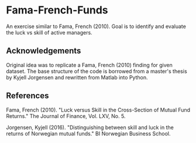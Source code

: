 # Fama-French-Funds
An exercise similar to Fama, French (2010). Goal is to identify and evaluate the luck vs skill of active managers.

## Acknowledgements
Original idea was to replicate a Fama, French (2010) finding for given dataset. The base structure of the code is borrowed
from a master's thesis by Kyjell Jorgensen and rewritten from Matlab into Python.  

## References
Fama, French (2010). "Luck versus Skill in the Cross-Section of Mutual Fund Returns." The Journal of Finance, Vol. LXV, No. 5.

Jorgensen, Kyjell (2016). "Distinguishing between skill and luck in the returns of Norwegian mutual funds." BI Norwegian Business School.
